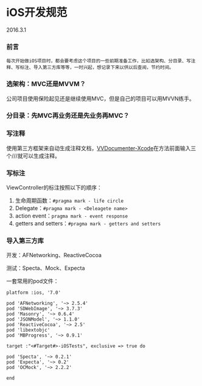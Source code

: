 # iOS开发规范

2016.3.1

### 前言

``` 
每次开始做iOS项目时，都会要考虑这个项目的一些前期准备工作，比如选架构、分目录、写注释、写标注、导入第三方库等等，一时兴起，想记录下来以供以后查阅，节约时间。
```

### 选架构：MVC还是MVVM？

公司项目使用保险起见还是继续使用MVC，但是自己的项目可以用MVVN练手。

### 分目录：先MVC再业务还是先业务再MVC？



### 写注释

使用第三方框架来自动生成注释文档，[VVDocumenter-Xcode](https://github.com/onevcat/VVDocumenter-Xcode)在方法前面输入三个///就可以生成注释。

### 写标注

ViewController的标注按照以下的顺序：

1. 生命周期函数：`#pragma mark - life circle`
2. Delegate：`#pragma mark - <Deleagete name>`
3. action event：`pragma mark - event response`
4. getters and setters：`#pragma mark - getters and setters`

### 导入第三方库

开发：AFNetworking、ReactiveCocoa

测试：Specta、Mock、Expecta

一套常用的pod文件：

``` 
platform :ios, '7.0'

pod 'AFNetworking', '~> 2.5.4'
pod 'SDWebImage', '~> 3.7.3'
pod 'Masonry', '~> 0.6.4'
pod 'JSONModel', '~> 1.1.0'
pod 'ReactiveCocoa', '~> 2.5'
pod 'libextobjc'
pod 'MBProgress', '~> 0.9.1'

target :"<#Target#>-iOSTests", exclusive => true do

pod 'Specta', '~> 0.2.1'
pod 'Expecta', '~> 0.2'
pod 'OCMock', '~> 2.2.2'

end
```